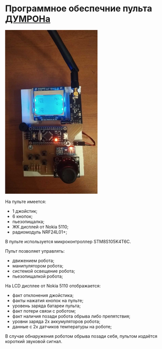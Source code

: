 Программное обеспечние пульта [ДУМРОНа](https://github.com/Danya0x07/DUMRON)
============================================================================


<img src="./image.jpg" width="300">


На пульте имеется:
- 1 джойстик;
- 6 кнопок;
- пьезопищалка;
- ЖК дисплей от Nokia 5110;
- радиомодуль NRF24L01+;

В пульте используется микроконтроллер STM8S105K4T6C.

Пульт позволяет управлять:
- движением робота;
- манипулятором робота;
- системой освещение робота;
- пьезопищалкой робота;

На LCD дисплее от Nokia 5110 отображается:
- факт отклонения джойстика;
- факты нажатия кнопок на пульте;
- уровень заряда батареи пульта;
- факт потери связи с роботом;
- факт наличия позади робота обрыва либо препятствия;
- уровни заряда 2х аккумуляторов робота;
- данные с 2х датчиков температуры на роботе;

В случае обнаружения роботом обрыва позади себя, пультом
издаётся короткий звуковой сигнал.
